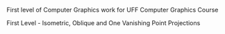 First level of Computer Graphics work for UFF Computer Graphics Course

First Level - Isometric, Oblique and One Vanishing Point Projections
